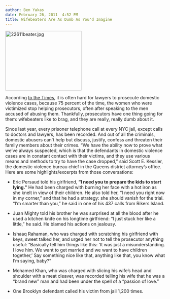 ```yaml
---
author: Ben Yakas
date: February 26, 2011  4:52 PM
title: Wifebeaters Are As Dumb As You'd Imagine
---
```


<p><span class="mt-enclosure mt-enclosure-image" style="display: inline;"> <img alt="22611beater.jpg" src="https://web.archive.org/web/20110707174609im_/http://gothamist.com/attachments/byakas/22611beater.jpg" width="240" height="188" class="image-left"> </span></p>

<p>According <a href="https://web.archive.org/web/20110707174609/http://www.nytimes.com/2011/02/26/nyregion/26tapes.html?partner=rss&amp;emc=rss">to the Times</a>, it is often hard for lawyers to prosecute domestic violence cases, because 75 percent of the time, the women who were victimized stop helping prosecutors, often after speaking to the men accused of abusing them. Thankfully, prosecutors have one thing going for them: wifebeaters like to brag, and they are really, really dumb about it.</p>

<p>Since last year, every prisoner telephone call at every NYC jail, except calls to doctors and lawyers, has been recorded. And out of all the criminals, domestic abusers can&apos;t help but discuss, justify, confess and threaten their family members about their crimes. &#x201C;We have the ability now to prove what we&#x2019;ve always suspected, which is that the defendants in domestic violence cases are in constant contact with their victims, and they use various means and methods to try to have the case dropped,&#x201D; said Scott E. Kessler, the domestic violence bureau chief in the Queens district attorney&#x2019;s office. Here are some highlights/excerpts from those conversations:</p><ul><li>Eric Persaud told his girlfriend,<strong> &#x201C;I need you to prepare the kids to start lying.&quot;</strong> He had been charged with burning her face with a hot iron as she knelt in view of their children. He also told her, &#x201C;I need you right now in my corner,&#x201D; and that he had a strategy: she should vanish for the trial. &#x201C;I&#x2019;m smarter than you,&#x201D; he said in one of his 437 calls from Rikers Island.</li><p></p>

<p>	</p><li>Juan Mighty told his brother he was surprised at all the blood after he used a kitchen knife on his longtime girlfriend: &#x201C;I just stuck her like a little,&#x201D; he said. He blamed his actions on jealousy.</li><p></p>

<p>	</p><li>Ishaaq Rahaman, who was charged with scratching his girlfriend with keys, sweet talked her, and urged her not to tell the prosecutor anything useful: &#x201C;Basically tell him things like this: &#x2018;It was just a misunderstanding. I love him. We want to get married and we want to have children together,&#x2019; Say something nice like that, anything like that, you know what I&#x2019;m saying, baby?&#x201D; </li><p></p>

<p>	</p><li>Mohamed Khan, who was charged with slicing his wife&#x2019;s head and shoulder with a meat cleaver, was recorded telling his wife that he was a &#x201C;brand new&#x201D; man and had been under the spell of a &#x201C;passion of love.&#x201D; </li><p></p>

<p>	</p><li>One Brooklyn defendant called his victim from jail 1,200 times.</li></ul><p></p>